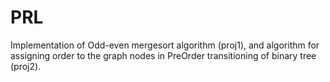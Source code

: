 # PRL
Implementation of Odd-even mergesort algorithm (proj1), and algorithm for assigning order to the graph nodes in PreOrder transitioning of binary tree (proj2).
